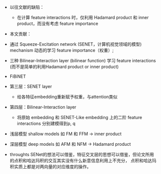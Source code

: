 * 以往文献的缺陷：
  * 在计算 feature interactions 时，仅利用 Hadamard product 和 inner product，而没有考虑 feature importance
 
*	本文贡献：
  *	通过 Squeeze-Excitation network (SENET，计算机视觉领域的模型) mechanism 动态的学习 feature importance（权重）; 
  *	三种 Bilinear-Interaction layer (bilinear function) 学习 feature interactions (而不是简单的利用Hadamard product or inner product)
 
*	FiBiNET
  
  *	第三层：SENET layer
    * 给各特征embedding重新赋予权重，与attention类似
 
  * 第四层：Bilinear-Interaction layer
    *	将原始 embedding 和 SENET-Like embedding 上的二阶 feature interactions 分别建模得到p, q
    
*	浅层模型 shallow models 如 FM 和 FFM → inner product
*	深层模型 deep models 如 AFM 和 NFM → Hadamard product

 
* throughts
  SENet的想法可以借鉴，特征交叉层的思想可以借鉴，但论文所用的点积和哈达玛积的交互其实没有什么新意信息利用上不充分，
  点积和哈达玛积实质上都是对两向量的对应维度的操作。
 
 
